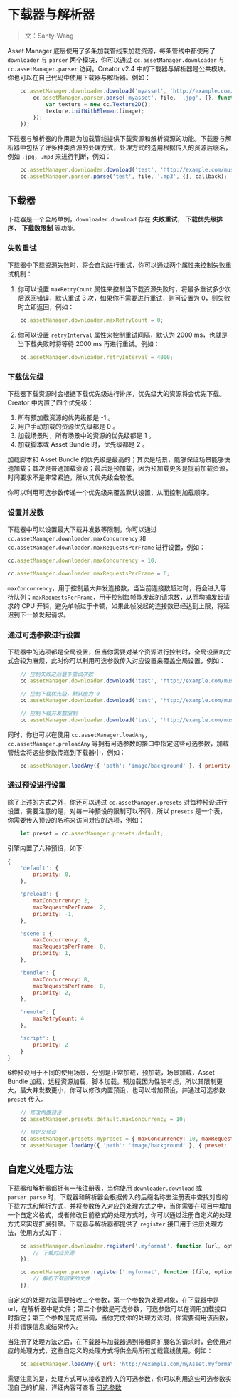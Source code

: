 # 下载器与解析器

> 文：Santy-Wang

Asset Manager 底层使用了多条加载管线来加载资源，每条管线中都使用了 `downloader` 与 `parser` 两个模块，你可以通过 `cc.assetManager.downloader` 与 `cc.assetManager.parser` 访问。Creator v2.4 中的下载器与解析器是公共模块。你也可以在自己代码中使用下载器与解析器。例如：

```js
    cc.assetManager.downloader.download('myasset', 'http://example.com/background.jpg', '.jpg', {}, function (err, file) {
        cc.assetManager.parser.parse('myasset', file, '.jpg', {}, function (err, image) {
            var texture = new cc.Texture2D();
            texture.initWithElement(image);
        });
    });
```

下载器与解析器的作用是为加载管线提供下载资源和解析资源的功能。下载器与解析器中包括了许多种类资源的处理方式，处理方式的选用根据传入的资源后缀名，例如 `.jpg`，`.mp3` 来进行判断，例如：

```js
    cc.assetManager.downloader.download('test', 'http://example.com/music.mp3', '.mp3', {}, callback);
    cc.assetManager.parser.parse('test', file, '.mp3', {}, callback);
```

## 下载器

下载器是一个全局单例，`downloader.download` 存在 **失败重试**， **下载优先级排序**， **下载数限制**  等功能。

### 失败重试

下载器中下载资源失败时，将会自动进行重试，你可以通过两个属性来控制失败重试机制：

1. 你可以设置 `maxRetryCount` 属性来控制当下载资源失败时，将最多重试多少次后返回错误，默认重试 3 次，如果你不需要进行重试，则可设置为 0，则失败时立即返回，例如：

```js
    cc.assetManager.downloader.maxRetryCount = 0;
```

2. 你可以设置 `retryInterval` 属性来控制重试间隔，默认为 2000 ms，也就是当下载失败时将等待 2000 ms 再进行重试。例如： 

```js
    cc.assetManager.downloader.retryInterval = 4000;
```

### 下载优先级

下载器下载资源时会根据下载优先级进行排序，优先级大的资源将会优先下载。 Creator 中内置了四个优先级：

1. 所有预加载资源的优先级都是 -1 。
2. 用户手动加载的资源优先级都是 0 。
3. 加载场景时，所有场景中的资源的优先级都是 1 。
4. 加载脚本或 Asset Bundle 时，优先级都是 2 。

加载脚本和 Asset Bundle 的优先级是最高的；其次是场景，能够保证场景能够快速加载；其次是普通加载资源；最后是预加载，因为预加载更多是提前加载资源，时间要求不是非常紧迫，所以其优先级会较低。

你可以利用可选参数传递一个优先级来覆盖默认设置，从而控制加载顺序。

### 设置并发数

下载器中可以设置最大下载并发数等限制，你可以通过 `cc.assetManager.downloader.maxConcurrency` 和 `cc.assetManager.downloader.maxRequestsPerFrame` 进行设置，例如：

```js
cc.assetManager.downloader.maxConcurrency = 10;

cc.assetManager.downloader.maxRequestsPerFrame = 6;
```
`maxConcurrency`，用于控制最大并发连接数，当当前连接数超过时，将会进入等待队列；`maxRequestsPerFrame`，用于控制每帧能发起的请求数，从而均摊发起请求的 CPU 开销，避免单帧过于卡顿，如果此帧发起的连接数已经达到上限，将延迟到下一帧发起请求。

### 通过可选参数进行设置

下载器中的选项都是全局设置，但当你需要对某个资源进行控制时，全局设置的方式会较为麻烦，此时你可以利用可选参数传入对应设置来覆盖全局设置，例如：

```js
    // 控制失败之后最多重试次数
    cc.assetManager.downloader.download('test', 'http://example.com/music.mp3', '.mp3', { maxRetryCount: 10 }, callback);

    // 控制下载优先级，默认值为 0
    cc.assetManager.downloader.download('test', 'http://example.com/music.mp3', '.mp3', { priority: 2 }, callback);

    // 控制下载并发数限制
    cc.assetManager.downloader.download('test', 'http://example.com/music.mp3', '.mp3', { maxConcurrency: 10 }, callback);
```

同时，你也可以在使用 `cc.assetManager.loadAny`，`cc.assetManager.preloadAny` 等拥有可选参数的接口中指定这些可选参数，加载管线会将这些参数传递到下载器中，例如：

```js
    cc.assetManager.loadAny({ 'path': 'image/background' }, { priority: 2, maxRetryCount: 1 }, callback);
```

### 通过预设进行设置

除了上述的方式之外，你还可以通过 `cc.assetManager.presets` 对每种预设进行设置，需要注意的是，对每一种预设的限制可以不同，所以 `presets` 是一个表，你需要传入预设的名称来访问对应的选项，例如：

```js
    let preset = cc.assetManager.presets.default;
```

引擎内置了六种预设，如下:

```js
{
    'default': {
        priority: 0,
    },

    'preload': {
        maxConcurrency: 2, 
        maxRequestsPerFrame: 2,
        priority: -1,
    },

    'scene': {
        maxConcurrency: 8, 
        maxRequestsPerFrame: 8,
        priority: 1,
    },

    'bundle': {
        maxConcurrency: 8, 
        maxRequestsPerFrame: 8,
        priority: 2,
    },

    'remote': {
        maxRetryCount: 4
    },

    'script': {
        priority: 2
    }
}
```

6种预设用于不同的使用场景，分别是正常加载，预加载，场景加载，Asset Bundle 加载，远程资源加载，脚本加载。预加载因为性能考虑，所以其限制更大，最大并发数更小，你可以修改内置预设，也可以增加预设，并通过可选参数 `preset` 传入。

```js
    // 修改内置预设
    cc.assetManager.presets.default.maxConcurrency = 10;

    // 自定义预设
    cc.assetManager.presets.mypreset = { maxConcurrency: 10, maxRequestsPerFrame: 6 };
    cc.assetManager.loadAny({ 'path': 'image/background' }, { preset: 'mypreset' }, callback);
```

## 自定义处理方法

下载器和解析器都拥有一张注册表，当你使用 `downloader.download` 或 `parser.parse` 时，下载器和解析器会根据传入的后缀名称去注册表中查找对应的下载方式和解析方式，并将参数传入对应的处理方式之中，当你需要在项目中增加一个自定义格式，或者修改目前格式的处理方式时，你可以通过注册自定义的处理方式来实现扩展引擎。下载器与解析器都提供了 `register` 接口用于注册处理方法，使用方式如下：

```js
    cc.assetManager.downloader.register('.myformat', function (url, options, callback) {
        // 下载对应资源
    });

    cc.assetManager.parser.register('.myformat', function (file, options, callback) {
        // 解析下载回来的文件
    });
```

自定义的处理方法需要接收三个参数，第一个参数为处理对象，在下载器中是 url，在解析器中是文件；第二个参数是可选参数，可选参数可以在调用加载接口时指定；第三个参数是完成回调，当你完成你的处理方法时，你需要调用该函数，并将错误信息或结果传入。

当注册了处理方法之后，在下载器与加载器遇到带相同扩展名的请求时，会使用对应的处理方式，这些自定义的处理方式将供全局所有加载管线使用。例如：

```js
    cc.assetManager.loadAny({ url: 'http://example.com/myAsset.myformat' }, callback);
```

需要注意的是，处理方式可以接收到传入的可选参数，你可以利用这些可选参数实现自己的扩展，详细内容可查看 [可选参数](options.md#扩展引擎)